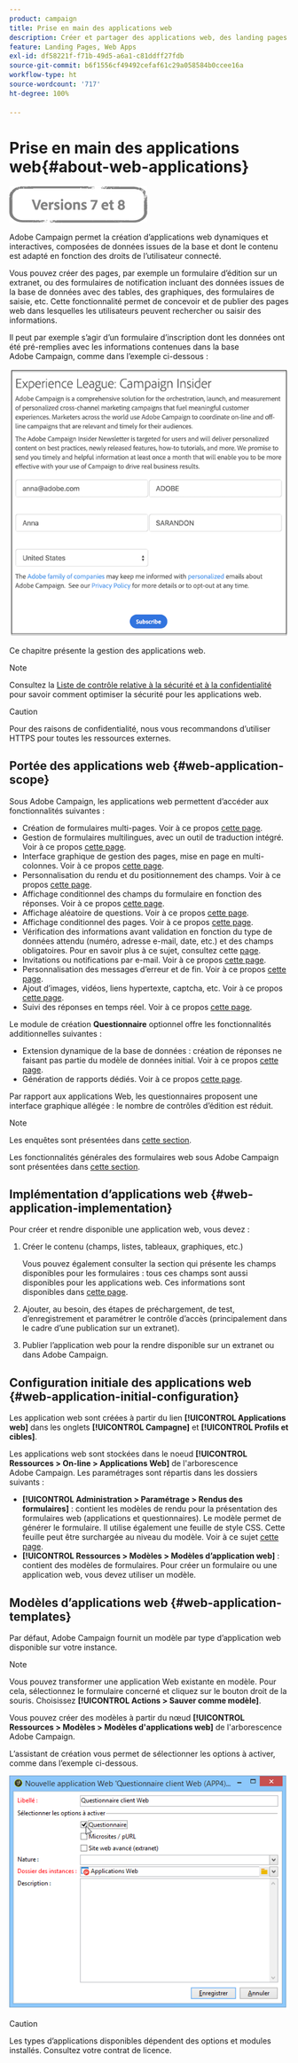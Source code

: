 ```yaml
---
product: campaign
title: Prise en main des applications web
description: Créer et partager des applications web, des landing pages et des questionnaires
feature: Landing Pages, Web Apps
exl-id: df58221f-f71b-49d5-a6a1-c81ddff27fdb
source-git-commit: b6f1556cf49492cefaf61c29a058584b0ccee16a
workflow-type: ht
source-wordcount: '717'
ht-degree: 100%

---
```


# Prise en main des applications web{#about-web-applications}

![](../../assets/common.svg)

Adobe Campaign permet la création d’applications web dynamiques et interactives, composées de données issues de la base et dont le contenu est adapté en fonction des droits de l’utilisateur connecté.

Vous pouvez créer des pages, par exemple un formulaire d’édition sur un extranet, ou des formulaires de notification incluant des données issues de la base de données avec des tables, des graphiques, des formulaires de saisie, etc. Cette fonctionnalité permet de concevoir et de publier des pages web dans lesquelles les utilisateurs peuvent rechercher ou saisir des informations.

Il peut par exemple s’agir d’un formulaire d’inscription dont les données ont été pré-remplies avec les informations contenues dans la base Adobe Campaign, comme dans l’exemple ci-dessous :

![](assets/webapp_form_sample.png)

Ce chapitre présente la gestion des applications web.

>[!NOTE]
>
>Consultez la [Liste de contrôle relative à la sécurité et à la confidentialité](https://helpx.adobe.com/fr/campaign/kb/acc-security.html) pour savoir comment optimiser la sécurité pour les applications web.

>[!CAUTION]
>
>Pour des raisons de confidentialité, nous vous recommandons d’utiliser HTTPS pour toutes les ressources externes.

## Portée des applications web {#web-application-scope}

Sous Adobe Campaign, les applications web permettent d’accéder aux fonctionnalités suivantes :

* Création de formulaires multi-pages. Voir à ce propos [cette page](about-web-forms.md).
* Gestion de formulaires multilingues, avec un outil de traduction intégré. Voir à ce propos [cette page](translating-a-web-application.md).
* Interface graphique de gestion des pages, mise en page en multi-colonnes. Voir à ce propos [cette page](designing-a-web-application.md).
* Personnalisation du rendu et du positionnement des champs. Voir à ce propos [cette page](editing-content.md#adding-personalization-content).
* Affichage conditionnel des champs du formulaire en fonction des réponses. Voir à ce propos [cette page](form-rendering.md#defining-fields-conditional-display).
* Affichage aléatoire de questions. Voir à ce propos [cette page](../../surveys/using/building-a-survey.md#adding-questions).
* Affichage conditionnel des pages. Voir à ce propos [cette page](defining-web-forms-page-sequencing.md#conditional-page-display).
* Vérification des informations avant validation en fonction du type de données attendu (numéro, adresse e-mail, date, etc.) et des champs obligatoires. Pour en savoir plus à ce sujet, consultez cette [page](form-rendering.md#defining-control-settings).
* Invitations ou notifications par e-mail. Voir à ce propos [cette page](publishing-a-web-form.md#delivering-a-form-via-email).
* Personnalisation des messages d’erreur et de fin. Voir à ce propos [cette page](defining-web-forms-properties.md#setting-up-an-error-page).
* Ajout d’images, vidéos, liens hypertexte, captcha, etc. Voir à ce propos [cette page](editing-content.md).
* Suivi des réponses en temps réel. Voir à ce propos [cette page](../../surveys/using/publish--track-and-use-collected-data.md#response-tracking).

Le module de création **Questionnaire** optionnel offre les fonctionnalités additionnelles suivantes :

* Extension dynamique de la base de données : création de réponses ne faisant pas partie du modèle de données initial. Voir à ce propos [cette page](../../surveys/using/managing-answers.md#storing-collected-answers).
* Génération de rapports dédiés. Voir à ce propos [cette page](../../surveys/using/publish--track-and-use-collected-data.md#reports-on-surveys).

Par rapport aux applications Web, les questionnaires proposent une interface graphique allégée : le nombre de contrôles d’édition est réduit.

>[!NOTE]
>
>Les enquêtes sont présentées dans [cette section](../../surveys/using/about-surveys.md).
>
>Les fonctionnalités générales des formulaires web sous Adobe Campaign sont présentées dans [cette section](about-web-forms.md).

## Implémentation d’applications web {#web-application-implementation}

Pour créer et rendre disponible une application web, vous devez :

1. Créer le contenu (champs, listes, tableaux, graphiques, etc.)

   Vous pouvez également consulter la section qui présente les champs disponibles pour les formulaires : tous ces champs sont aussi disponibles pour les applications web. Ces informations sont disponibles dans [cette page](adding-fields-to-a-web-form.md).

1. Ajouter, au besoin, des étapes de préchargement, de test, d’enregistrement et paramétrer le contrôle d’accès (principalement dans le cadre d’une publication sur un extranet).
1. Publier l’application web pour la rendre disponible sur un extranet ou dans Adobe Campaign.

## Configuration initiale des applications web {#web-application-initial-configuration}

Les application web sont créées à partir du lien **[!UICONTROL Applications web]** dans les onglets **[!UICONTROL Campagne]** et **[!UICONTROL Profils et cibles]**.

Les applications web sont stockées dans le noeud **[!UICONTROL Ressources > On-line > Applications Web]** de l&#39;arborescence Adobe Campaign. Les paramétrages sont répartis dans les dossiers suivants :

* **[!UICONTROL Administration > Paramétrage > Rendus des formulaires]** : contient les modèles de rendu pour la présentation des formulaires web (applications et questionnaires). Le modèle permet de générer le formulaire. Il utilise également une feuille de style CSS. Cette feuille peut être surchargée au niveau du modèle. Voir à ce sujet [cette page](form-rendering.md#selecting-the-form-rendering-template).
* **[!UICONTROL Ressources > Modèles > Modèles d’application web]** : contient des modèles de formulaires. Pour créer un formulaire ou une application web, vous devez utiliser un modèle.

## Modèles d’applications web {#web-application-templates}

Par défaut, Adobe Campaign fournit un modèle par type d’application web disponible sur votre instance.

>[!NOTE]
>
>Vous pouvez transformer une application Web existante en modèle. Pour cela, sélectionnez le formulaire concerné et cliquez sur le bouton droit de la souris. Choisissez **[!UICONTROL Actions > Sauver comme modèle]**.

Vous pouvez créer des modèles à partir du nœud **[!UICONTROL Ressources > Modèles > Modèles d&#39;applications web]** de l&#39;arborescence Adobe Campaign.

L’assistant de création vous permet de sélectionner les options à activer, comme dans l’exemple ci-dessous.

![](assets/webapp_create_template.png)

>[!CAUTION]
>
>Les types d’applications disponibles dépendent des options et modules installés. Consultez votre contrat de licence.
